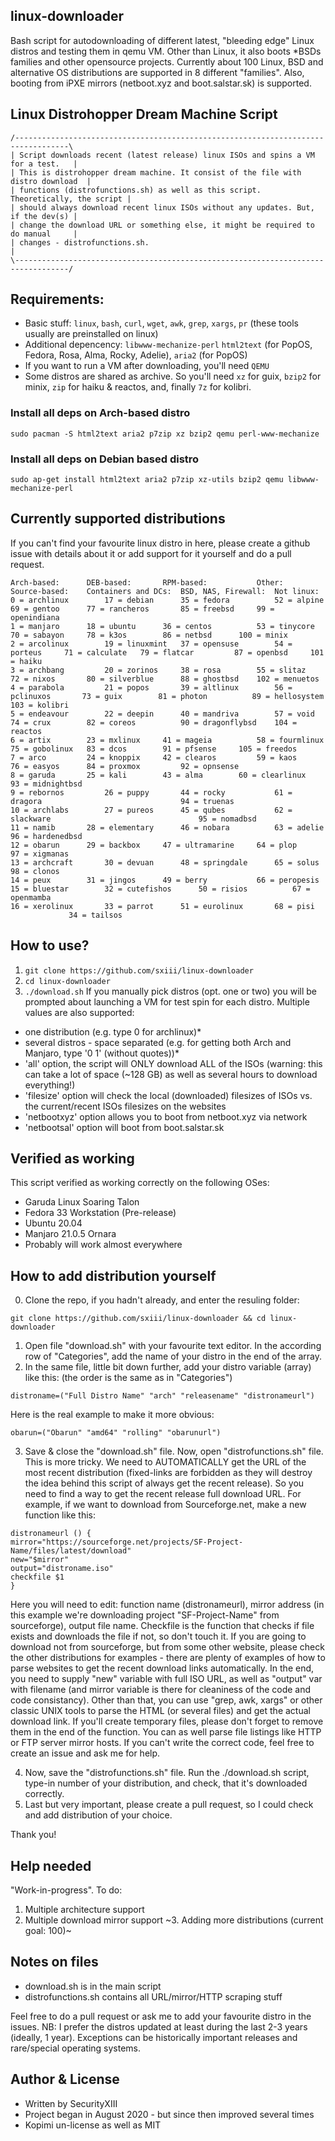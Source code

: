 ## linux-downloader
Bash script for autodownloading of different latest, "bleeding edge" Linux distros and testing them in qemu VM. Other than Linux, it also boots *BSDs families and other opensource projects. Currently about 100 Linux, BSD and alternative OS distributions are supported in 8 different "families". Also, booting from iPXE mirrors (netboot.xyz and boot.salstar.sk) is supported.

## Linux Distrohopper Dream Machine Script
```
/----------------------------------------------------------------------------------\
| Script downloads recent (latest release) linux ISOs and spins a VM for a test.   |
| This is distrohopper dream machine. It consist of the file with distro download  | 
| functions (distrofunctions.sh) as well as this script. Theoretically, the script | 
| should always download recent linux ISOs without any updates. But, if the dev(s) |
| change the download URL or something else, it might be required to do manual     |
| changes - distrofunctions.sh.                                                    |
\----------------------------------------------------------------------------------/
```

## Requirements: 
* Basic stuff: `linux`, `bash`, `curl`, `wget`, `awk`, `grep`, `xargs`, `pr` (these tools usually are preinstalled on linux)
* Additional depencency: `libwww-mechanize-perl` `html2text` (for PopOS, Fedora, Rosa, Alma, Rocky, Adelie), `aria2` (for PopOS)
* If you want to run a VM after downloading, you'll need `QEMU`
* Some distros are shared as archive. So you'll need `xz` for guix, `bzip2` for minix, `zip` for haiku & reactos, and, finally `7z` for kolibri.
### Install all deps on Arch-based distro
`sudo pacman -S html2text aria2 p7zip xz bzip2 qemu perl-www-mechanize`
### Install all deps on Debian based distro
`sudo ap-get install html2text aria2 p7zip xz-utils bzip2 qemu libwww-mechanize-perl`

## Currently supported distributions
If you can't find your favourite linux distro in here, please create a github issue with details about it or add support for it yourself and do a pull request.
```
Arch-based:	     DEB-based:		  RPM-based:	       Other:		    Source-based:	 Containers and DCs:  BSD, NAS, Firewall:  Not linux:
0 = archlinux	     17 = debian	  35 = fedora	       52 = alpine	    69 = gentoo		 77 = rancheros	      85 = freebsd	   99 = openindiana
1 = manjaro	     18 = ubuntu	  36 = centos	       53 = tinycore	    70 = sabayon	 78 = k3os	      86 = netbsd	   100 = minix
2 = arcolinux	     19 = linuxmint	  37 = opensuse	       54 = porteus	    71 = calculate	 79 = flatcar	      87 = openbsd	   101 = haiku
3 = archbang	     20 = zorinos	  38 = rosa	       55 = slitaz	    72 = nixos		 80 = silverblue      88 = ghostbsd	   102 = menuetos
4 = parabola	     21 = popos		  39 = altlinux	       56 = pclinuxos	    73 = guix		 81 = photon	      89 = hellosystem	   103 = kolibri
5 = endeavour	     22 = deepin	  40 = mandriva	       57 = void	    74 = crux		 82 = coreos	      90 = dragonflybsd	   104 = reactos
6 = artix	     23 = mxlinux	  41 = mageia	       58 = fourmlinux	    75 = gobolinux	 83 = dcos	      91 = pfsense	   105 = freedos
7 = arco	     24 = knoppix	  42 = clearos	       59 = kaos	    76 = easyos		 84 = proxmox	      92 = opnsense	   
8 = garuda	     25 = kali		  43 = alma	       60 = clearlinux	    			 		      93 = midnightbsd	   
9 = rebornos	     26 = puppy		  44 = rocky	       61 = dragora	    			 		      94 = truenas	   
10 = archlabs	     27 = pureos	  45 = qubes	       62 = slackware	    			 		      95 = nomadbsd	   
11 = namib	     28 = elementary	  46 = nobara	       63 = adelie	    			 		      96 = hardenedbsd	   
12 = obarun	     29 = backbox	  47 = ultramarine     64 = plop	    			 		      97 = xigmanas	   
13 = archcraft	     30 = devuan	  48 = springdale      65 = solus	    			 		      98 = clonos	   
14 = peux	     31 = jingos	  49 = berry	       66 = peropesis	    			 		      			   
15 = bluestar	     32 = cutefishos	  50 = risios	       67 = openmamba	    			 		      			   
16 = xerolinux	     33 = parrot	  51 = eurolinux       68 = pisi	    			 		      			   
		     34 = tailsos
```

## How to use?
1. `git clone https://github.com/sxiii/linux-downloader`
2. `cd linux-downloader`
3. `./download.sh`
If you manually pick distros (opt. one or two) you will be prompted about launching a VM for test spin for each distro.
Multiple values are also supported:
* one distribution (e.g. type 0 for archlinux)*
* several distros - space separated (e.g. for getting both Arch and Manjaro, type '0 1' (without quotes))*
* 'all' option, the script will ONLY download ALL of the ISOs (warning: this can take a lot of space (~128 GB) as well as several hours to download everything!)
* 'filesize' option will check the local (downloaded) filesizes of ISOs vs. the current/recent ISOs filesizes on the websites
* 'netbootxyz' option allows you to boot from netboot.xyz via network
* 'netbootsal' option will boot from boot.salstar.sk

## Verified as working
This script verified as working correctly on the following OSes:
* Garuda Linux Soaring Talon
* Fedora 33 Workstation (Pre-release)
* Ubuntu 20.04
* Manjaro 21.0.5 Ornara
* Probably will work almost everywhere 

## How to add distribution yourself
0. Clone the repo, if you hadn't already, and enter the resuling folder: 
```
git clone https://github.com/sxiii/linux-downloader && cd linux-downloader
```
1. Open file "download.sh" with your favourite text editor. In the according row of "Categories", add the name of your distro in the end of the array.
2. In the same file, little bit down further, add your distro variable (array) like this: (the order is the same as in "Categories")
```
distroname=("Full Distro Name" "arch" "releasename" "distronameurl")
```
Here is the real example to make it more obvious:
```
obarun=("Obarun" "amd64" "rolling" "obarunurl")
```
3. Save & close the "download.sh" file. Now, open "distrofunctions.sh" file. This is more tricky. We need to AUTOMATICALLY get the URL of the most recent distribution (fixed-links are forbidden as they will destroy the idea behind this script of always get the recent release). So you need to find a way to get the recent release full download URL. For example, if we want to download from Sourceforge.net, make a new function like this:
```
distronameurl () {
mirror="https://sourceforge.net/projects/SF-Project-Name/files/latest/download"
new="$mirror"
output="distroname.iso"
checkfile $1
}
```
Here you will need to edit: function name (distronameurl), mirror address (in this example we're downloading project "SF-Project-Name" from sourceforge), output file name. Checkfile is the function that checks if file exists and downloads the file if not, so don't touch it. If you are going to download not from sourceforge, but from some other website, please check the other distributions for examples - there are plenty of examples of how to parse websites to get the recent download links automatically. In the end, you need to supply "new" variable with full ISO URL, as well as "output" var with filename (and mirror variable is there for cleaniness of the code and code consistancy). Other than that, you can use "grep, awk, xargs" or other classic UNIX tools to parse the HTML (or several files) and get the actual download link. If you'll create temporary files, please don't forget to remove them in the end of the function. You can as well parse file listings like HTTP or FTP server mirror hosts. If you can't write the correct code, feel free to create an issue and ask me for help.

4. Now, save the "distrofunctions.sh" file. Run the ./download.sh script, type-in number of your distribution, and check, that it's downloaded correctly.
5. Last but very important, please create a pull request, so I could check and add distribution of your choice.

Thank you!

## Help needed
"Work-in-progress". To do:	
1. Multiple architecture support
2. Multiple download mirror support
~3. Adding more distributions (current goal: 100)~

## Notes on files
* download.sh is in the main script
* distrofunctions.sh contains all URL/mirror/HTTP scraping stuff

Feel free to do a pull request or ask me to add your favourite distro in the issues.
NB: I prefer the distros updated at least during the last 2-3 years (ideally, 1 year). Exceptions can be historically important releases and rare/special operating systems.

## Author & License
* Written by SecurityXIII
* Project began in August 2020 - but since then improved several times
* Kopimi un-license as well as MIT
